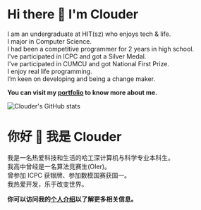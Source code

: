 # Hi there 👋 I'm Clouder

I am an undergraduate at HIT(sz) who enjoys tech & life.    
I major in Computer Science.  
I had been a competitive programmer for 2 years in high school.   
I've participated in ICPC and got a Silver Medal.  
I've participated in CUMCU and got National First Prize.   
I enjoy real life programming.  
I’m keen on developing and being a change maker.

**You can visit my [portfolio](https://about.codein.icu) to know more about me.**  

![Clouder's GitHub stats]([https://github-readme-stats.vercel.app/api?username=clouder0&count_private=true&show_icons=true&theme=tokyonight](https://github-readme-stats-clouder0.vercel.app/api?username=clouder0&count_private=true&show_icons=true&theme=tokyonight))

# 你好 👋 我是 Clouder

我是一名热爱科技和生活的哈工深计算机与科学专业本科生。  
我高中曾经是一名算法竞赛生(OIer)。  
曾参加 ICPC 获银牌、参加数模国赛获国一。  
我热爱开发，乐于改变世界。

**你可以访问我的[个人介绍](https://about.codein.icu)以了解更多相关信息。**
